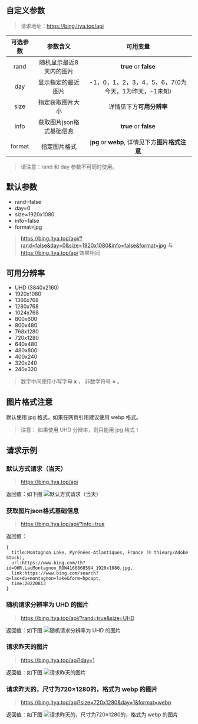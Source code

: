 ## 自定义参数

> 请求地址：https://bing.ltya.top/api

| 可选参数 | 参数含义 | 可用变量 |
| :------------: | :-------------: | :------------: |
| rand | 随机显示最近8天内的图片 | **true** or **false** |
| day | 显示指定的最近图片 | -1，0，1，2，3，4，5，6，7(0为今天，1为昨天，-1未知) |
| size | 指定获取图片大小 | 详情见下方**可用分辨率** |
| info | 获取图片json格式基础信息 | **true** or **false** |
| format | 指定图片格式 | **jpg** or **webp**, 详情见下方**图片格式注意** |

> 请注意：rand 和 day 参数不可同时使用。

## 默认参数

* rand=false
* day=0
* size=1920x1080
* info=false
* format=jpg

> https://bing.ltya.top/api/?rand=false&day=0&size=1920x1080&info=false&format=jpg
> 与 https://bing.ltya.top/api 效果相同

## 可用分辨率

* UHD (3840x2160)
* 1920x1080
* 1366x768
* 1280x768
* 1024x768
* 800x600
* 800x480
* 768x1280
* 720x1280
* 640x480
* 480x800
* 400x240
* 320x240
* 240x320

> 数字中间使用小写字母 **x** ，
> 非数学符号 **×** 。

## 图片格式注意

默认使用 jpg 格式，如果在网页引用建议使用 webp 格式。

> 注意：
> 如果使用 UHD 分辨率，则只能用 jpg 格式！

## 请求示例
### 默认方式请求（当天）

> https://bing.ltya.top/api

返回值：如下图
![默认方式请求（当天）](https://bing.ltya.top/api)

### 获取图片json格式基础信息

> https://bing.ltya.top/api/?info=true

返回值：
```
{
  title:Montagnon Lake, Pyrénées-Atlantiques, France (© thieury/Adobe Stock),
  url:https://www.bing.com/th?id=OHR.LacMontagnon_ROW4166868594_1920x1080.jpg,
  link:https://www.bing.com/search?q=lac+du+montagnon+lake&form=hpcapt,
  time:20220813
}
```

### 随机请求分辨率为 UHD 的图片

> https://bing.ltya.top/api/?rand=true&size=UHD

返回值：如下图
![随机请求分辨率为 UHD 的图片](https://bing.ltya.top/api/?rand=true&size=UHD)

### 请求昨天的图片

> https://bing.ltya.top/api?day=1

返回值：如下图
![请求昨天的图片](https://bing.ltya.top/api?day=1)

### 请求昨天的，尺寸为720×1280的，格式为 webp 的图片

> https://bing.ltya.top/api?size=720x1280&day=1&format=webp

返回值：如下图
![请求昨天的，尺寸为720×1280的，格式为 webp 的图片](https://bing.ltya.top/api?size=720x1280&day=1&format=webp)
